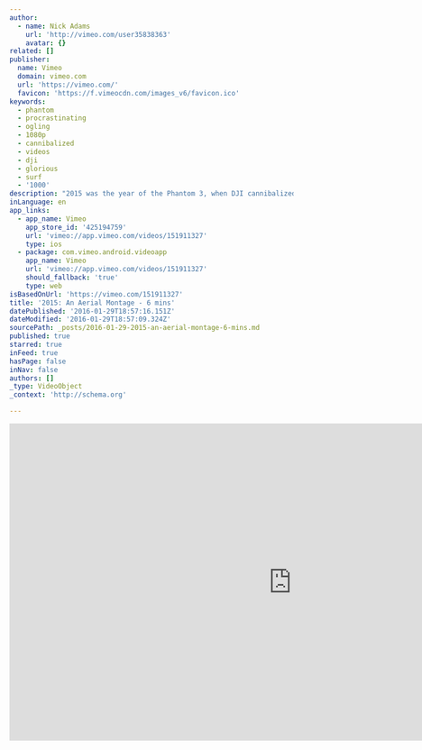 ```yaml
---
author:
  - name: Nick Adams
    url: 'http://vimeo.com/user35838363'
    avatar: {}
related: []
publisher:
  name: Vimeo
  domain: vimeo.com
  url: 'https://vimeo.com/'
  favicon: 'https://f.vimeocdn.com/images_v6/favicon.ico'
keywords:
  - phantom
  - procrastinating
  - ogling
  - 1080p
  - cannibalized
  - videos
  - dji
  - glorious
  - surf
  - '1000'
description: "2015 was the year of the Phantom 3, when DJI cannibalized their own Phantom 2 Vision 2+ system with a lower priced, highly superior Phantom 3 Advanced and Professional. And boy what a difference a year makes. It's seriously impressive what this sub $1000 piece of equipment can do."
inLanguage: en
app_links:
  - app_name: Vimeo
    app_store_id: '425194759'
    url: 'vimeo://app.vimeo.com/videos/151911327'
    type: ios
  - package: com.vimeo.android.videoapp
    app_name: Vimeo
    url: 'vimeo://app.vimeo.com/videos/151911327'
    should_fallback: 'true'
    type: web
isBasedOnUrl: 'https://vimeo.com/151911327'
title: '2015: An Aerial Montage - 6 mins'
datePublished: '2016-01-29T18:57:16.151Z'
dateModified: '2016-01-29T18:57:09.324Z'
sourcePath: _posts/2016-01-29-2015-an-aerial-montage-6-mins.md
published: true
starred: true
inFeed: true
hasPage: false
inNav: false
authors: []
_type: VideoObject
_context: 'http://schema.org'

---
```

<iframe src="https://cdn.embedly.com/widgets/media.html?src=https%3A%2F%2Fplayer.vimeo.com%2Fvideo%2F151911327&amp;url=https%3A%2F%2Fvimeo.com%2F151911327&amp;image=http%3A%2F%2Fi.vimeocdn.com%2Fvideo%2F551780057_1280.jpg&amp;key=b7d04c9b404c499eba89ee7072e1c4f7&amp;type=text%2Fhtml&amp;schema=vimeo" width="1000" height="563" scrolling="no" frameborder="0" allowfullscreen="allowfullscreen" style=""></iframe>